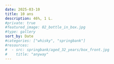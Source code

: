 ```yaml
---
date: 2025-03-10
title: 10 ans
description: 46%, 1 L.
#private: true
#featured_image: 02_bottle_in_box.jpg
#type: gallery
sort_by: Date
#categories: ["whisky", "springbank"]
#resources:
#  - src: springbank/aged_32_years/box_front.jpg
#    title: "anyway"
---
```

